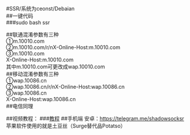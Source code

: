 #SSR/系统为ceonst/Debaian<br>
##一键代码<br>
###sudo bash ssr<br>

##联通混淆参数有三种<br>
①m.10010.com<br>
②m.10010.com/r/nX-Online-Host:m.10010.com<br>
③m.10010.com<br>
X-Online-Host:m.10010.com<br>
其中m.10010.com可更改成wap.10010.com<br>
##移动混淆参数有三种<br>
①wap.10086.cn<br>
②wap.10086.cn/r/nX-Online-Host:wap.10086.cn<br>
③wap.10086.cn<br>
X-Online-Host:wap.10086.cn<br>
##电信同理<br>

##视频教程：
###[教程](http://wap.youshixiu.com/video/play/8b890d9334734609d964cd3739e13c02?plg_nld=1&plg_uin=1&plg_nld=1&plg_usr=1&plg_vkey=1&plg_dev=1)
##手机端
安卓：https://telegram.me/shadowsocksr<br>
苹果软件使用的就是土豆丝（Surge替代品Potatso）<br>
